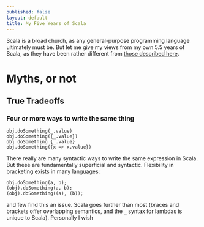 ```yaml
---
published: false
layout: default
title: My Five Years of Scala
---
```


Scala is a broad church, as any general-purpose programming language ultimately must be.
But let me give my views from my own 5.5 years of Scala, as they have been rather different from [those described here](http://manuel.bernhardt.io/2015/11/13/5-years-of-scala-and-counting-debunking-some-myths-about-the-language-and-its-environment/).

# Myths, or not

## True Tradeoffs

### Four or more ways to write the same thing

    obj.doSomething(_.value)
    obj.doSomething({_.value})
    obj doSomething {_.value}
    obj.doSomething({x => x.value})

There really are many syntactic ways to write the same expression in Scala.
But these are fundamentally superficial and syntactic.
Flexibility in bracketing exists in many languages:

    obj.doSomething(a, b);
    (obj).doSomething(a, b);
    (obj).doSomething((a), (b));
    
and few find this an issue.
Scala goes further than most (braces and brackets offer overlapping semantics, and the `_` syntax for lambdas is unique to Scala).
Personally I wish 
